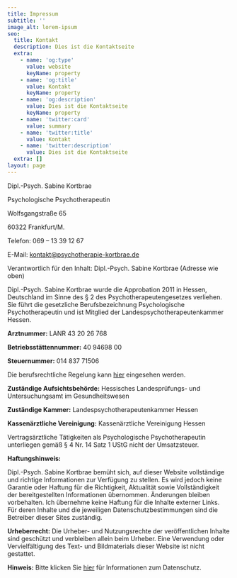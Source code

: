 ```yaml
---
title: Impressum
subtitle: ''
image_alt: lorem-ipsum
seo:
  title: Kontakt
  description: Dies ist die Kontaktseite
  extra:
    - name: 'og:type'
      value: website
      keyName: property
    - name: 'og:title'
      value: Kontakt
      keyName: property
    - name: 'og:description'
      value: Dies ist die Kontaktseite
      keyName: property
    - name: 'twitter:card'
      value: summary
    - name: 'twitter:title'
      value: Kontakt
    - name: 'twitter:description'
      value: Dies ist die Kontaktseite
  extra: []
layout: page
---
```

Dipl.-Psych. Sabine Kortbrae

Psychologische Psychotherapeutin

Wolfsgangstraße 65

60322 Frankfurt/M.

Telefon: 069 – 13 39 12 67

E-Mail: kontakt@psychotherapie-kortbrae.de

Verantwortlich für den Inhalt: Dipl.-Psych. Sabine Kortbrae (Adresse wie oben)

Dipl.-Psych. Sabine Kortbrae wurde die Approbation 2011 in Hessen, Deutschland im Sinne des § 2 des Psychotherapeutengesetzes verliehen. Sie führt die gesetzliche Berufsbezeichnung Psychologische Psychotherapeutin und ist Mitglied der Landespsychotherapeutenkammer Hessen.

**Arztnummer:** LANR 43 20 26 768

**Betriebsstättennummer:** 40 94698 00

**Steuernummer:** 014 837 71506

Die berufsrechtliche Regelung kann [hier](http://www.gesetze-im-internet.de/psychthg/) eingesehen werden.

**Zuständige Aufsichtsbehörde:** Hessisches Landesprüfungs- und Untersuchungsamt im Gesundheitswesen

**Zuständige Kammer:** Landespsychotherapeutenkammer Hessen

**Kassenärztliche Vereinigung:** Kassenärztliche Vereinigung Hessen

Vertragsärztliche Tätigkeiten als Psychologische Psychotherapeutin unterliegen gemäß § 4 Nr. 14 Satz 1 UStG nicht der Umsatzsteuer.

**Haftungshinweis:**

Dipl.-Psych. Sabine Kortbrae bemüht sich, auf dieser Website vollständige und richtige Informationen zur Verfügung zu stellen. Es wird jedoch keine Garantie oder Haftung für die Richtigkeit, Aktualität sowie Vollständigkeit der bereitgestellten Informationen übernommen. Änderungen bleiben vorbehalten. Ich übernehme keine Haftung für die Inhalte externer Links. Für deren Inhalte und die jeweiligen Datenschutzbestimmungen sind die Betreiber dieser Sites zuständig.

**Urheberrecht:**
Die Urheber- und Nutzungsrechte der veröffentlichen Inhalte sind geschützt und verbleiben allein beim Urheber. Eine Verwendung oder Vervielfältigung des Text- und Bildmaterials dieser Website ist nicht gestattet.

**Hinweis:** Bitte klicken Sie [hier](/datenschutz) für Informationen zum Datenschutz.
